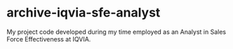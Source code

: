 # archive-iqvia-sfe-analyst
My project code developed during my time employed as an Analyst in Sales Force Effectiveness at IQVIA.
